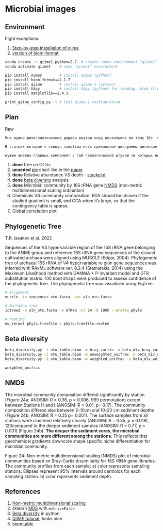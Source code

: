 # Microbial images

## Environment

Fight exceptions:

1. [Step-by-step installation of qiime](https://www.metagenomics.wiki/tools/16s/qiime/install/packagesnotfounderror)
2. [version of biom-format](https://github.com/biocore/biom-format/issues/839)

```bash
conda create -n qiime1 python=2.7  # create conda environment "qiime1"  
conda activate qiime1    # open "qiime1" environment

pip install numpy        # install numpy (python)
pip install biom-format==2.1.7
pip install qiime        # install qiime-1 (python)
pip install h5py         # install h5py (python) for reading .biom files
pip install matplotlib==1.4.3

print_qiime_config.py -t # test qiime-1 configuration
```

## Plan

Raw

```txt
Мне нужно филогенетическое дерево внутри клад нескольких по тому 16s  что есть хотя это будет не очень репрезентативно по крайней мере это пойдет метод максимального правдоподобия наверное пойдет но тебе лучше знать клады для которых нужны деревья : Mycobacteria нужно дерево  в пределах пробы 2 см глубиной Готландская впадина и дерево между всеми остальными пробами где они там есть и наверное еще дерево с теми ребятами которые есть в NCBI, И тоже самое наверное для Архей (4 группы у меня разных тоже будет неплохо наверное) . и для JS1…

В статьях которые я скинул samulina есть прикольные диаграммы дисковые я думал для нескольких групп микробов сделать такие если ты вдруг придумаешь как их сделать то будет круто если нет то пофиг сделаю еще столбики уебищные в первой статье там диаграммы   у Shimizu... с 111 по 137 красивые вещи особенно там анализы главных компонент и еще дерево в конце вроде оно по всем таксонам которые у него есть. Knittel мне нравиться пузырьковой диаграммой

нужен анализ главных компонент с той геологической штукой (в которых нет 4 моих образцов по глубине) и корреляции групп JS1 с глубиной. Константин Сенсей наш еще про ГЦ состав говорил но наверное его можно для глубины сделать( для каждой пробы отдельно всех в кучу , типа как отношение к кислороду…
```

1. **done** tree on OTUs
2. **unneded** [pie](https://medium.com/@kvnamipara/a-better-visualisation-of-pie-charts-by-matplotlib-935b7667d77f) chart like in the [paper](./docs/Samylina2021_Article_OnThePossibilityOfAerobicMetha.pdf)
3. **done** Relative abundance VS depth - [stackplot](https://stackoverflow.com/questions/50802556/how-to-plot-a-vertical-area-plot-with-pandas)
4. **done** [beta diversity](http://qiime.org/scripts/beta_diversity.html) analysis
5. **done** Microbial community by 16S rRNA gene [NMDS](http://qiime.org/scripts/nmds.html) (non-metric multidimensional scaling ordination)
6. Chemicals VS community composition. RDA should be chosen if the studied gradient is small, and CCA when it’s large, so that the contingency table is sparse.
7. Global correlation plot

## Phylogenetic Tree

T.R. Iasakov et al. 2022

Sequences of the V4 hypervariable region of the 16S rRNA gene
belonging to the ANME group and reference 16S rRNA gene sequences of
the closest cultivated archaea were aligned using MUSCLE (Edgar,
2004). Phylogenetic tree of archaeal 16S rRNA of V4 hypervariable re­
gion gene sequences was inferred with RAxML software ver. 8.2.4
(Stamatakis, 2014) using the Maximum Likelihood method with
GAMMA + P-Invariant model and GTR substitution matrix. 100 boot­
straps were produced to assess confidence of the phylogenetic tree. The
phylogenetic tree was visualized using FigTree.

```bash
# Alignment
muscle -in sequences_otu.fasta -out aln_otu.fasta

# Building tree
iqtree2 -s aln_otu.fasta -m GTR+G -nt 24 -B 1000 --prefix phylo

# rooting
nw_reroot phylo.treefile > phylo.treefile.rooted
```

## Beta diversity

```bash
beta_diversity.py -i otu_table.biom -m bray_curtis -o beta_div_bray_curtis
beta_diversity.py -i otu_table.biom -m unweighted_unifrac -o beta_div_unweighted_unifrac -t phylo.treefile
beta_diversity.py -i otu_table.biom -m weighted_unifrac -o beta_div_weighted_unifrac -t phylo.treefile

weighted_unifrac
```

## NMDS

The microbial community composition differed significantly by station (Figure
24a; ANOSIM: R = 0.36, p = 0.006, 999 permutation) except between Stations H and I
(ANOSIM: R < 0.01, p= 0.17). The community composition differed also between 0-10cm
and 10-20 cm sediment depths (Figure 24b; ANOSIM: R = 0.35 p= 0.001). The surface
samples from all stations were clustered relatively closely (ANOSIM: R = 0.35, p = 0.018),
120compared to the deeper sediment samples (ANOSIM: R = 0.77, p = 0.001) (Figure 24b).
**The deeper the sediment cores, the microbial communities are more different among the
stations.** This reflects that geochemical gradients downcore shape specific niche
differentiation for microbial community.

Figure 24: Non-metric multidimensional scaling (NMDS) plot of microbial
communities based on Bray-Curtis dissimilarity for 16S rRNA gene libraries. The
community profiles from each sample; a) color represents sampling stations. Ellipses
represent 95% intervals around centroids for each sampling station. b) color
represents sediment depth.

## References

1. [Non-metric multidimensional scaling](https://mb3is.megx.net/gustame/dissimilarity-based-methods/nmds)
2. sklearn [MDS](https://scikit-learn.org/stable/modules/generated/sklearn.manifold.MDS.html) with `metric=False`
3. [Beta diversity](http://scikit-bio.org/docs/0.2.0/generated/skbio.diversity.beta.html) in python
4. [QIIME tutorial](https://twbattaglia.gitbooks.io/introduction-to-qiime/content/beta_analysis.html); looks nice
5. [biom table](https://biom-format.org/documentation/generated/biom.table.Table.html)
